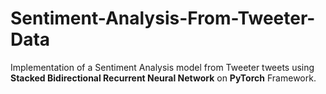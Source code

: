 # Sentiment-Analysis-From-Tweeter-Data
Implementation of a Sentiment Analysis model from Tweeter tweets using **Stacked Bidirectional Recurrent Neural Network** on **PyTorch** Framework.
